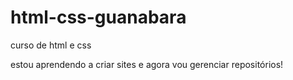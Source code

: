 # html-css-guanabara
 curso de html e css

estou aprendendo a criar sites e agora vou gerenciar repositórios!